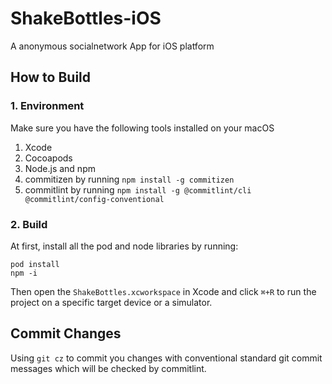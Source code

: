 # ShakeBottles-iOS
A anonymous socialnetwork App for iOS platform

## How to Build

### 1. Environment
Make sure you have the following tools installed on your macOS
1. Xcode
2. Cocoapods
3. Node.js and npm
4. commitizen by running `npm install -g commitizen`
5. commitlint by running `npm install -g @commitlint/cli @commitlint/config-conventional`

### 2. Build
At first, install all the pod and node libraries by running:
```
pod install
npm -i
```

Then open the `ShakeBottles.xcworkspace` in Xcode and click `⌘+R` to run the project on a specific target device or a simulator.

## Commit Changes
Using `git cz` to commit you changes with conventional standard git commit messages which will be checked by commitlint.
